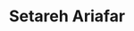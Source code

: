 ---
layout: page
title: Setareh Ariafar
order: 2020-03
grad_date: 'Mar 2020'
lastname: Ariafar
description: PhD Graduate
importance: 1
category: work
current: false 
position: Graduate
current_pos: Google Brain
Thesis: 'Practical Bayesian Optimization: Tackling Black-box Constraints & Managing Computational Burden'
---